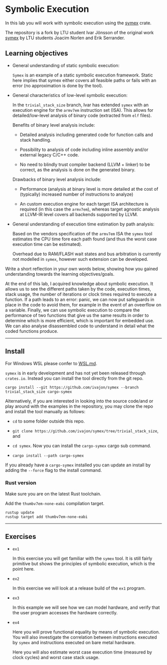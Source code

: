 # Symbolic Execution

In this lab you will work with symbolic execution using the [symex](https://github.com/ivajon/symex/tree/trivial_stack_size) crate.

The repository is a fork by LTU student Ivar Jönsson of the original work [symex](https://github.com/norlen/symex) by LTU students Joacim Norlen and Erik Serrander.

## Learning objectives

- General understanding of static symbolic execution:

  `Symex` is an example of a static symbolic execution framework. Static here implies that symex either covers all feasible paths or fails with an error (no approximation is done by the tool).

- General characteristics of low-level symbolic execution:

  In the `trivial_stack_size` branch, Ivar has extended `symex` with an execution engine for the `armv7em` instruction set (ISA). This allows for detailed/low-level analysis of binary code (extracted from `elf` files).

  Benefits of binary level analysis include:

  - Detailed analysis including generated code for function calls and stack handling.

  - Possibility to analysis of code including inline assembly and/or external legacy C/C++ code.

  - No need to blindly trust compiler backend (LLVM + linker) to be correct, as the analysis is done on the generated binary.

  Drawbacks of binary level analysis include:

  - Performance (analysis at binary level is more detailed at the cost of (typically) increased number of instructions to analyze)

  - An custom execution engine for each target ISA architecture is required (in this case the `armv7em`), whereas target agnostic analysis at LLVM-IR level covers all backends supported by LLVM.

- General understanding of execution time estimation by path analysis:

  Based on the vendors specification of the `armv7em` ISA the `symex` tool estimates the CPU time fore each path found (and thus the worst case execution time can be estimated).

  Overhead due to RAM/FLASH wait states and bus arbitration is currently not modelled in `symex`, however such extension can be developed.

Write a short reflection in your own words below, showing how you gained understanding towards the learning objectives/goals.

At the end of this lab, I acquired knowledge about symbolic execution. It allows us to see the different paths taken by the code, execution times, stack usage, the number of iterations or clock times required to execute a function. If a path leads to an error: panic, we can now put safeguards in place in the code to avoid them, for example in the event of an oveerflow on a variable. Finally, we can use symbolic execution to compare the performance of two functions that give us the same results in order to determine which is more efficient, which is important for embedded use. We can also analyse disassembled code to understand in detail what the coded functions produce. 

---

## Install

For Windows WSL please confer to [WSL.md](WSL.md).

`symex` is in early development and has not yet been released through `crates.io`. Instead you can install the tool directly from the git repo.

```shell
cargo install --git https://github.com/ivajon/symex --branch trivial_stack_size cargo-symex
```

Alternatively, if you are interested in looking into the source code/and or play around with the examples in the repository, you may clone the repo and install the tool manually as follows:

- `cd` to some folder outside this repo.
- `git clone https://github.com/ivajon/symex/tree/trivial_stack_size`, and

- `cd symex`. Now you can install the `cargo-symex` cargo sub command.

- `cargo install --path cargo-symex`

If you already have a `cargo-symex` installed you can update an install by adding the `--force` flag to the install command.

### Rust version

Make sure you are on the latest Rust toolchain.

Add the `thumbv7em-none-eabi` compilation target.

```shell
rustup update
rustup target add thumbv7em-none-eabi
```

---

## Exercises

- `ex1`

  In this exercise you will get familiar with the `symex` tool. It is still fairly primitive but shows the principles of symbolic execution, which is the point here.

- `ex2`

  In this exercise we will look at a release build of the `ex1` program.

- `ex3`

  In this example we will see how we can model hardware, and verify that the user program accesses the hardware correctly.

- `ex4`

  Here you will prove functional equality by means of symbolic execution. You will also investigate the correlation between instructions executed by `symex` and instructions executed on bare metal hardware.

  Here you will also estimate worst case execution time (measured by clock cycles) and worst case stack usage.
